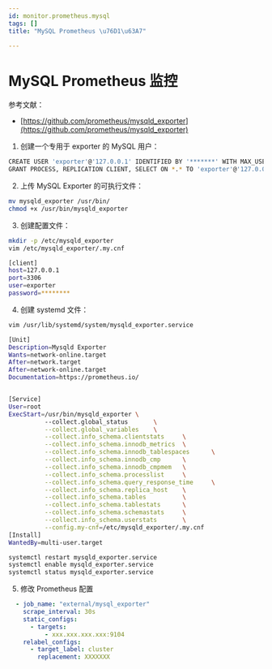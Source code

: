 ```yaml
---
id: monitor.prometheus.mysql
tags: []
title: "MySQL Prometheus \u76D1\u63A7"

---
```



# MySQL Prometheus 监控
参考文献：

- [https://github.com/prometheus/mysqld_exporter](https://github.com/prometheus/mysqld_exporter)

1. 创建一个专用于 exporter 的 MySQL 用户：
```bash
CREATE USER 'exporter'@'127.0.0.1' IDENTIFIED BY '*******' WITH MAX_USER_CONNECTIONS 3;
GRANT PROCESS, REPLICATION CLIENT, SELECT ON *.* TO 'exporter'@'127.0.0.1';
```

2. 上传 MySQL Exporter 的可执行文件：
```bash
mv mysqld_exporter /usr/bin/
chmod +x /usr/bin/mysqld_exporter
```

3. 创建配置文件：
```bash
mkdir -p /etc/mysqld_exporter
vim /etc/mysqld_exporter/.my.cnf
```
```bash
[client]
host=127.0.0.1
port=3306
user=exporter
password=********
```

4. 创建 systemd 文件：
```bash
vim /usr/lib/systemd/system/mysqld_exporter.service
```
```bash
[Unit]
Description=Mysqld Exporter
Wants=network-online.target
After=network.target
After=network-online.target
Documentation=https://prometheus.io/


[Service]
User=root
ExecStart=/usr/bin/mysqld_exporter \
          --collect.global_status       \
          --collect.global_variables    \
          --collect.info_schema.clientstats     \
          --collect.info_schema.innodb_metrics  \
          --collect.info_schema.innodb_tablespaces      \
          --collect.info_schema.innodb_cmp      \
          --collect.info_schema.innodb_cmpmem   \
          --collect.info_schema.processlist     \
          --collect.info_schema.query_response_time     \
          --collect.info_schema.replica_host    \
          --collect.info_schema.tables          \
          --collect.info_schema.tablestats      \
          --collect.info_schema.schemastats     \
          --collect.info_schema.userstats       \
          --config.my-cnf=/etc/mysqld_exporter/.my.cnf
[Install]
WantedBy=multi-user.target
```
```bash
systemctl restart mysqld_exporter.service
systemctl enable mysqld_exporter.service
systemctl status mysqld_exporter.service
```

5. 修改 Prometheus 配置
```yaml
  - job_name: "external/mysql_exporter"
    scrape_interval: 30s
    static_configs:
      - targets:
          - xxx.xxx.xxx.xxx:9104
    relabel_configs:
      - target_label: cluster
        replacement: XXXXXXX
```
